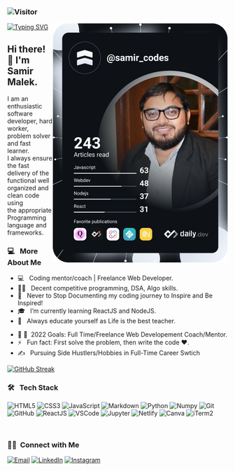 ### ![Visitor](https://visitor-badge.laobi.icu/badge?page_id=samirmalekcodes.repoName)

<!-- <img align="right" src="https://camo.githubusercontent.com/992babdffd8c74a1502de375fbdf7e4d54773242/68747470733a2f2f6d656469612e67697068792e636f6d2f6d656469612f53576f536b4e36447854737a71494b4571762f67697068792e676966" width="300" height="300"/>
</p>
 -->
 
 <a href="https://app.daily.dev/DailyDevTips"><img align= "right" src="https://github.com/samirmalekcodes/samirmalekcodes/blob/master/devcard.svg" width="400" alt="Samir Malek's Dev Card"/></a>

[![Typing SVG](https://readme-typing-svg.herokuapp.com?font=Lato&color=%2336BCF7&size=23&multiline=true&width=430&height=52&lines=Web+Development+Freelance+Coach%2FMentor)](https://git.io/typing-svg)

<h2>  Hi there! 👋 I'm Samir Malek. </h2> 
 I am an enthusiastic software developer, hard worker, problem solver and fast learner.<br> 
 I always ensure the fast delivery of the functional well organized and clean code using <br> 
 the appropriate Programming language and frameworks.

<h3>  💻 &nbsp; More About Me </h3>

- 💻 &nbsp; Coding mentor/coach | Freelance Web Developer.
- ✍🏻 &nbsp; Decent competitive programming, DSA, Algo skills.
- 📝 &nbsp; Never to Stop Documenting my coding journey to Inspire and Be Inspired!
- 🎓 &nbsp; I’m currently learning ReactJS and NodeJS.
- 🌱 &nbsp; Always educate yourself as Life is the best teacher.
<!-- - 🎓 &nbsp; 2021 Goals: Become Python Instructor ✅ -->
- 📌 🧿&nbsp; 2022 Goals: Full Time/Freelance Web Developement Coach/Mentor.
- ⚡ &nbsp; Fun fact: First solve the problem, then write the code :heart:.
- ✍️ &nbsp; Pursuing Side Hustlers/Hobbies in Full-Time Career Swtich

[![GitHub Streak](https://github-readme-streak-stats.herokuapp.com?user=samirmalekcodes&theme=dark&hide_border=true&date_format=j%20M%5B%20Y%5D&background=000000&currStreakLabel=32CA18&sideLabels=9BFF96&dates=FFFFFF&ring=FF0000)](https://git.io/streak-stats)

<h3> 🛠 &nbsp; Tech Stack</h3>
<p> 
 <img alt="HTML5" src="https://img.shields.io/badge/HTML5-E34F26?style=for-the-badge&logo=html5&logoColor=white">
 <img alt="CSS3" src="https://img.shields.io/badge/CSS3-1572B6?style=for-the-badge&logo=css3&logoColor=white">
 <img alt="JavaScript" src="https://img.shields.io/badge/JavaScript-F7DF1E?style=for-the-badge&logo=javascript&logoColor=black">
 <img alt="Markdown" src="https://img.shields.io/badge/Markdown-000000?style=for-the-badge&logo=markdown&logoColor=white">
 <img alt="Python" src="https://img.shields.io/badge/Python-FFD43B?style=for-the-badge&logo=python&logoColor=darkgreen">
 <img alt="Numpy" src="https://img.shields.io/badge/Numpy-777BB4?style=for-the-badge&logo=numpy&logoColor=white" />
 <img alt="Git" src="https://img.shields.io/badge/Git-F05032?style=for-the-badge&logo=git&logoColor=white">
 <img alt="GitHub" src="https://img.shields.io/badge/GitHub-100000?style=for-the-badge&logo=github&logoColor=white">
<!--   <img alt="Sass" src="https://img.shields.io/badge/-Sass-CC6699?style=flat-square&logo=sass&logoColor=white" /> -->
 <img alt="ReactJS" src ="https://img.shields.io/badge/React-20232A?style=for-the-badge&logo=react&logoColor=61DAFB" />
 <img alt="VSCode" src="https://img.shields.io/badge/Visual_Studio_Code-0078D4?style=for-the-badge&logo=visual%20studio%20code&logoColor=white" />
 <img alt="Jupyter" src="https://img.shields.io/badge/Jupyter-F37626.svg?&style=for-the-badge&logo=Jupyter&logoColor=white" />
 <img alt="Netlify" src= "https://img.shields.io/badge/Netlify-00C7B7?style=for-the-badge&logo=netlify&logoColor=white" />
 <img alt="Canva" src = "https://img.shields.io/badge/Canva-%2300C4CC.svg?&style=for-the-badge&logo=Canva&logoColor=white" />
 <img alt="iTerm2" src = "https://img.shields.io/badge/iTerm2-000000?style=for-the-badge&logo=iterm2&logoColor=white" />
</p>
<br/>
<h3> 🤝🏻 &nbsp;Connect with Me </h3>
<p>
<a href="mailto:samirmalek.dev@gmail.com"><img alt="Email" src="https://img.shields.io/badge/Email-samirmalek.dev@gmail.com-blue?style=flat-square&logo=gmail"></a>
<a href="https://www.linkedin.com/in/malek31217/"><img alt="LinkedIn" src="https://img.shields.io/badge/LinkedIn-malek%2031217%20-blue?style=flat-square&logo=linkedin"></a>
<a href="https://www.instagram.com/samir_codes/"><img alt="Instagram" src="https://img.shields.io/badge/instagram-samir__codes-blue?style=flat-square&logo=instagram"></a>
 
<br/>
<!--  
[![Whatsapp Badge](https://img.shields.io/badge/-Whatsapp-4CA143?style=flat-square&labelColor=4CA143&logo=whatsapp&logoColor=white&link=https://api.whatsapp.com/send?phone=+97332327866&text=Hi!)](https://api.whatsapp.com/send?phone=+97332327866&text=Hi!)
[![Twitter Badge](https://img.shields.io/badge/-Twitter-1da1f2?style=flat-square&labelColor=1da1f2&logo=twitter&logoColor=white&link=https://www.twitter.com/_weltonfelix/)](https://twitter.com/samir_codes/) -->

<!-- <a href="https://github.com/AVS1508">
  <img height="180em" src="https://github-readme-stats.vercel.app/api?username=samirmalekcodes&theme=buefy&show_icons=true" />
  <img height="180em" src="https://github-readme-stats.vercel.app/api/top-langs/?username=samirmalekcodes&theme=buefy&layout=compact" />
</a> -->

<!-- [![Facebook Badge](https://img.shields.io/badge/-Facebook-3b5998?style=flat-square&labelColor=3b5998&logo=facebook&logoColor=white&link=https://www.facebook.com/weltonpfelix/)](https://www.facebook.com/saddam.arbaa) -->
</p>

<!--TODO -->
<!-- will add my webside blow here  -->
<!--
<a href="https://www.adityavsingh.com/"><img alt="Website" src="https://img.shields.io/badge/Website-www.adityavsingh.com-blue?style=flat-square&logo=google-chrome"></a>
-->

<!-- # latest Blog posts -->

<!-- BLOG-POST-LIST:START -->
<!-- BLOG-POST-LIST:END -->
 
